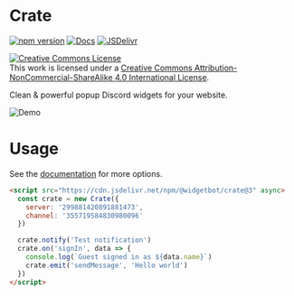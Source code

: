 # Crate

[![npm version](https://img.shields.io/npm/v/@widgetbot/crate.svg?style=flat-square)](https://www.npmjs.com/package/@widgetbot/crate)
[![Docs](https://img.shields.io/badge/Docs-passing-green.svg?style=flat-square)](https://docs.widgetbot.io/crate/)
[![JSDelivr](https://data.jsdelivr.com/v1/package/npm/@widgetbot/crate/badge)](https://www.jsdelivr.com/package/npm/@widgetbot/crate)

<a rel="license" href="http://creativecommons.org/licenses/by-nc-sa/4.0/"><img alt="Creative Commons License" style="border-width:0" src="https://i.creativecommons.org/l/by-nc-sa/4.0/88x31.png" /></a><br />This work is licensed under a <a rel="license" href="http://creativecommons.org/licenses/by-nc-sa/4.0/">Creative Commons Attribution-NonCommercial-ShareAlike 4.0 International License</a>.

Clean & powerful popup Discord widgets for your website.

![Demo](https://i.imgur.com/oq4W4Rk.gif)

# Usage

See the [documentation](https://docs.widgetbot.io/crate/) for more options.

```html
<script src="https://cdn.jsdelivr.net/npm/@widgetbot/crate@3" async>
  const crate = new Crate({
    server: '299881420891881473',
    channel: '355719584830980096'
  })

  crate.notify('Test notification')
  crate.on('signIn', data => {
    console.log(`Guest signed in as ${data.name}`)
    crate.emit('sendMessage', 'Hello world')
  })
</script>
```
